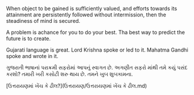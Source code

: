 When object to be gained is sufficiently valued, 
and efforts towards its attainment are persistently 
followed without intermission, then the steadiness of mind is secured.

A problem is achance for you to do your best.
Tha best way to predict the future is to create.

Gujarati language is great. Lord Krishna spoke or led to it. Mahatma Gandhi spoke and wrote in it.

ગુજરાતી ભાષાનાં પરાક્રમી સફરોમાં આપનું સ્વાગત છે. અગણીત સફરો માંથી તમે કયું પસંદ કરશો? તમારી ખરી કસોટી શરુ થાય છે. તમને ખુબ શુબકામના.

[ઉત્તરાયણમાં ખેંચ કે ઢીલ?](ઉત્તરાયણ/ઉત્તરાયણમાં ખેંચ કે ઢીલ.md)